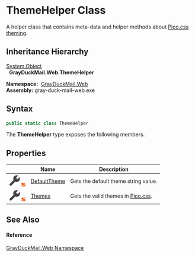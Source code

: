 ThemeHelper Class
=================
A helper class that contains meta-data and helper methods about [Pico.css theming][1].


Inheritance Hierarchy
---------------------
[System.Object][2]  
  **GrayDuckMail.Web.ThemeHelper**  

  **Namespace:**  [GrayDuckMail.Web][3]  
  **Assembly:** gray-duck-mail-web.exe

Syntax
------

```csharp
public static class ThemeHelper
```

The **ThemeHelper** type exposes the following members.


Properties
----------

|                                    | Name              | Description                             |
| ---------------------------------- | ----------------- | --------------------------------------- |
| ![Public property]![Static member] | [DefaultTheme][4] | Gets the default theme string value.    |
| ![Public property]![Static member] | [Themes][5]       | Gets the valid themes in [Pico.css][1]. |


See Also
--------

#### Reference
[GrayDuckMail.Web Namespace][3]  

[1]: https://picocss.com/docs/themes.html
[2]: https://docs.microsoft.com/dotnet/api/system.object
[3]: ../README.md
[4]: DefaultTheme.md
[5]: Themes.md
[Public property]: ../../icons/pubproperty.svg "Public property"
[Static member]: ../../icons/static.gif "Static member"